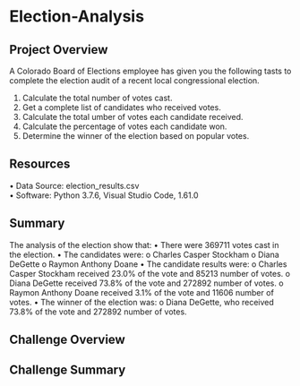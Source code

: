 # Election-Analysis

## Project Overview

A Colorado Board of Elections employee has given you the following tasts to complete the election audit of a recent local congressional election.
1. Calculate the total number of votes cast.
2. Get a complete list of candidates who received votes.
3. Calculate the total umber of votes each candidate received.
4. Calculate the percentage of votes each candidate won.
5. Determine the winner of the election based on popular votes.

## Resources
•	Data Source: election_results.csv <br>
• Software: Python 3.7.6, Visual Studio Code, 1.61.0

## Summary
The analysis of the election show that:
  •	There were 369711 votes cast in the election.
  •	The candidates were:
      o	Charles Casper Stockham
      o	Diana DeGette
      o	Raymon Anthony Doane
  •	The candidate results were:
      o	Charles Casper Stockham received 23.0% of the vote and 85213 number of votes.
      o	Diana DeGette received 73.8% of the vote and 272892 number of votes.
      o	Raymon Anthony Doane received 3.1% of the vote and 11606 number of votes.
  •	The winner of the election was:
      o	Diana DeGette, who received 73.8% of the vote and 272892 number of votes.

## Challenge Overview

## Challenge Summary

